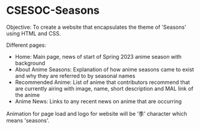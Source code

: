 # CSESOC-Seasons

Objective:
To create a website that encapsulates the theme of 'Seasons' using HTML and CSS.

Different pages:
- Home: Main page, news of start of Spring 2023 anime season with background
- About Anime Seasons: Explanation of how anime seasons came to exist and why they are referred to by seasonal names
- Recommended Anime: List of anime that contributors recommend that are currently airing with image, name, short description and MAL link of the anime
- Anime News: Links to any recent news on anime that are occurring

Animation for page load and logo for website will be '季' character which means 'seasons'.
